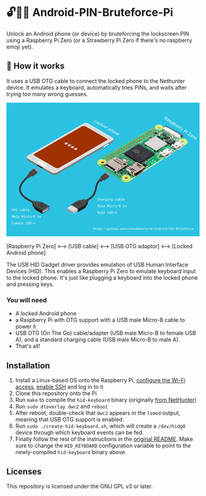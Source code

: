 # 🔓📱🍓 Android-PIN-Bruteforce-Pi

Unlock an Android phone (or device) by bruteforcing the lockscreen PIN using a
Raspberry Pi Zero (or a Strawberry Pi Zero if there's no raspberry emoji yet).

## 📱 How it works

It uses a USB OTG cable to connect the locked phone to the Nethunter device.
It emulates a keyboard, automatically tries PINs, and waits after trying too
many wrong guesses.

![How to Connect Phone and Pi Zero](images/drawing.png)

[Raspberry Pi Zero] ⟷ [USB cable] ⟷ [USB OTG adaptor] ⟷ [Locked Android phone]

The USB HID Gadget driver provides emulation of USB Human Interface Devices (HID).
This enables a Raspberry Pi Zero to emulate keyboard input to the locked phone.
It's just like plugging a keyboard into the locked phone and pressing keys.

### You will need

- A locked Android phone
- a Raspberry Pi with OTG support with a USB male Micro-B cable to power it
- USB OTG (On The Go) cable/adapter (USB male Micro-B to female USB A), and a standard charging cable (USB male Micro-B to male A).
- That's all!

## Installation

1. Install a Linux-based OS onto the Raspberry Pi, [configure the Wi-Fi access](https://www.raspberrypi.org/documentation/configuration/wireless/headless.md),
[enable SSH](https://www.raspberrypi.org/documentation/remote-access/ssh/README.md) and log in to it
1. Clone this repository onto the Pi
1. Run `make` to compile the `hid-keyboard` binary (originally [from NetHunter](https://gitlab.com/kalilinux/nethunter/apps/kali-nethunter-app/blob/f1ab685d7174f7a140a0d38490ecd7d079784578/assets/nh_files/modules/hid-keyboard.c))
1. Run `sudo dtoverlay dwc2` and `reboot`
1. After reboot, double-check that `dwc2` appears in the `lsmod` output, meaning that USB
OTG support is enabled.
1. Run `sudo ./create-hid-keyboard.sh`, which will create a `/dev/hidg0` device
through which keyboard events can be fed.
1. Finally follow the rest of the instructions in the [original README](https://github.com/urbanadventurer/Android-PIN-Bruteforce).
Make sure to change the `HID_KEYBOARD` configuration variable to point to the
newly-compiled `hid-keyboard` binary above.

## Licenses

This repository is licensed under the GNU GPL v3 or later.